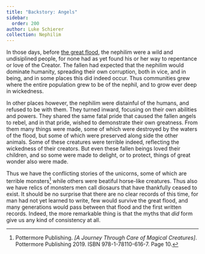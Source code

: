 ```yaml
---
title: "Backstory: Angels"
sidebar:
  order: 200
author: Luke Schierer
collection: Nephilim
---
```


In those days, before [the great flood], the nephilim were a wild and undisiplined people, for none had as yet found his or her way to repentance or love of the Creator. The fallen had expected that the nephilim would dominate humanity, spreading their own corruption, both in vice, and in being, and in some places this did indeed occur. Thus communities grew where the entire population grew to be of the nephil, and to grow ever deep in wickedness.

In other places however, the nephilim were distainful of the humans, and refused to be with them. They turned inward, focusing on their own abilities and powers. They shared the same fatal pride that caused the fallen angels to rebel, and in that pride, wished to demonstrate their own greatness. From them many things were made, some of which were destroyed by the waters of the flood, but some of which were preserved along side the other animals. Some of these creatures were terrible indeed, reflecting the wickedness of their creators. But even these fallen beings loved their children, and so some were made to delight, or to protect, things of great wonder also were made.

Thus we have the conflicting stories of the unicorns, some of which are terrible monsters[^241120-4] while others were beatiful horse-like creatures. Thus also we have relics of monsters men call diosaurs that have thankfully ceased to exist. It should be no surprise that there are no clear records of this time, for man had not yet learned to write, few would survive the great flood, and many generations would pass between that flood and the first written records. Indeed, the more remarkable thing is that the myths that _did_ form give us any kind of consistency at all.

[the great flood]: ../the_flood/

[^241120-4]: Pottermore Publishing. _[A Journey Through Care of Magical Creatures]_. Pottermore Publishing 2019. ISBN 978-1-78110-616-7. Page 10.
